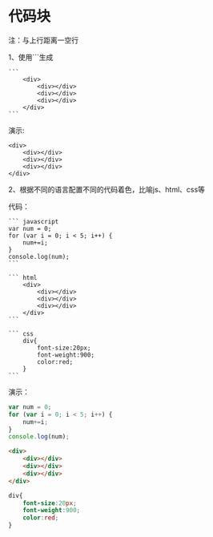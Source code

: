 
# 代码块

注：与上行距离一空行

1、使用```生成

    ```
        <div>
            <div></div>
            <div></div>
            <div></div>
        </div>
    ```

演示:

```
<div>
    <div></div>
    <div></div>
    <div></div>
</div>
```

2、根据不同的语言配置不同的代码着色，比喻js、html、css等

代码：

    ``` javascript
    var num = 0;
    for (var i = 0; i < 5; i++) {
        num+=i;
    }
    console.log(num);
    ```

    ``` html
        <div>
            <div></div>
            <div></div>
            <div></div>
        </div>
    ```

    ``` css
        div{
            font-size:20px;
            font-weight:900;
            color:red;
        }
    ```

演示：

``` javascript
var num = 0;
for (var i = 0; i < 5; i++) {
    num+=i;
}
console.log(num);
```

``` html
<div>
    <div></div>
    <div></div>
    <div></div>
</div>
```

``` css
div{
    font-size:20px;
    font-weight:900;
    color:red;
}
```
